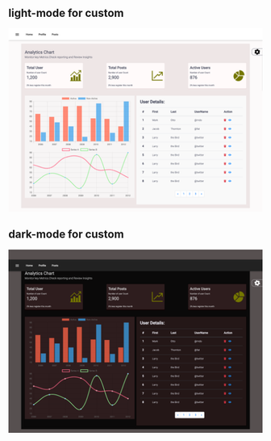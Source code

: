 ## light-mode for custom 

![alt text](screenshots/screenshot1.png)

## dark-mode for custom 

![alt text](screenshots/screenshot2.png)
